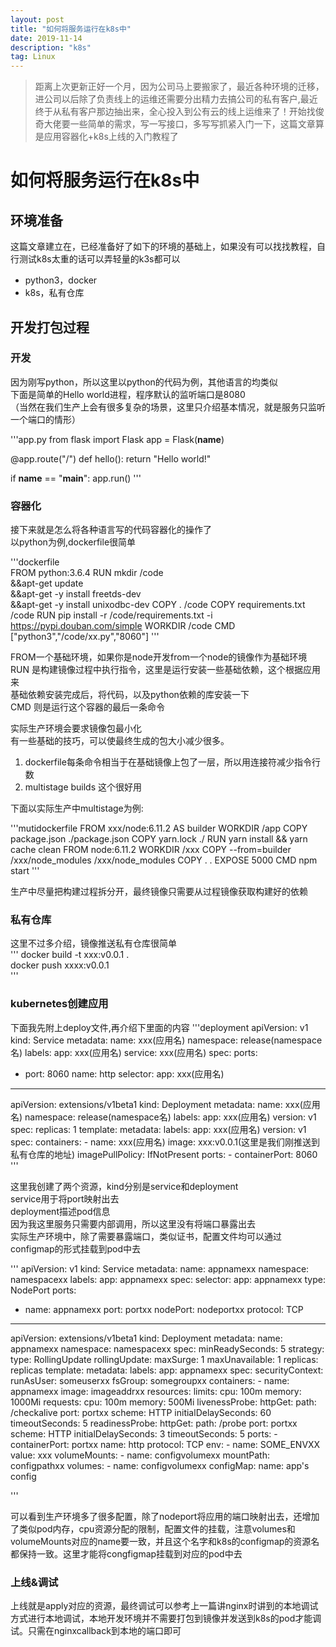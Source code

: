 ```yaml
---
layout: post
title: "如何将服务运行在k8s中"
date: 2019-11-14  
description: "k8s"
tag: Linux
---  
```


> 距离上次更新正好一个月，因为公司马上要搬家了，最近各种环境的迁移，进公司以后除了负责线上的运维还需要分出精力去搞公司的私有客户,最近终于从私有客户那边抽出来，全心投入到公有云的线上运维来了！开始找俊奇大佬要一些简单的需求，写一写接口，多写写抓紧入门一下，这篇文章算是应用容器化+k8s上线的入门教程了  

# 如何将服务运行在k8s中

## 环境准备

这篇文章建立在，已经准备好了如下的环境的基础上，如果没有可以找找教程，自行测试k8s太重的话可以弄轻量的k3s都可以  

- python3，docker
- k8s，私有仓库

## 开发打包过程

### 开发

因为刚写python，所以这里以python的代码为例，其他语言的均类似  
下面是简单的Hello world进程，程序默认的监听端口是8080  
（当然在我们生产上会有很多复杂的场景，这里只介绍基本情况，就是服务只监听一个端口的情形）  

'''app.py
from flask import Flask
app = Flask(__name__)

@app.route("/")
def hello():
    return "Hello world!"

if __name__ == "__main__":
    app.run()
'''

### 容器化

接下来就是怎么将各种语言写的代码容器化的操作了  
以python为例,dockerfile很简单  

'''dockerfile  
FROM python:3.6.4
RUN mkdir /code \
    &&apt-get update \
    &&apt-get -y install freetds-dev \
    &&apt-get -y install unixodbc-dev
COPY . /code 
COPY requirements.txt /code
RUN pip install -r /code/requirements.txt -i https://pypi.douban.com/simple
WORKDIR /code
CMD ["python3","/code/xx.py","8060"]
'''

FROM一个基础环境，如果你是node开发from一个node的镜像作为基础环境  
RUN 是构建镜像过程中执行指令，这里是运行安装一些基础依赖，这个根据应用来  
基础依赖安装完成后，将代码，以及python依赖的库安装一下  
CMD 则是运行这个容器的最后一条命令  

实际生产环境会要求镜像包最小化  
有一些基础的技巧，可以使最终生成的包大小减少很多。  

1. dockerfile每条命令相当于在基础镜像上包了一层，所以用连接符减少指令行数
2. multistage builds 这个很好用

下面以实际生产中multistage为例:

'''mutidockerfile
  FROM xxx/node:6.11.2 AS builder
  WORKDIR /app
  COPY package.json ./package.json
  COPY yarn.lock ./
  RUN yarn install  && yarn cache clean
  FROM node:6.11.2
  WORKDIR /xxx
  COPY --from=builder /xxx/node_modules /xxx/node_modules
  COPY . .
  EXPOSE 5000
  CMD npm start
'''

生产中尽量把构建过程拆分开，最终镜像只需要从过程镜像获取构建好的依赖  

### 私有仓库

这里不过多介绍，镜像推送私有仓库很简单  
'''
docker build -t xxx:v0.0.1 .  
docker push xxxx:v0.0.1  
'''

### kubernetes创建应用

下面我先附上deploy文件,再介绍下里面的内容
'''deployment
apiVersion: v1
kind: Service
metadata:
  name: xxx(应用名)
  namespace: release(namespace名)
  labels:
    app: xxx(应用名)
    service: xxx(应用名)
spec:
  ports:
  - port: 8060
    name: http
  selector:
    app: xxx(应用名)
---
apiVersion: extensions/v1beta1
kind: Deployment
metadata:
  name: xxx(应用名)
  namespace: release(namespace名)
  labels:
    app: xxx(应用名)
    version: v1
spec:
  replicas: 1
  template:
    metadata:
      labels:
        app: xxx(应用名)
        version: v1
    spec:
      containers:
      - name: xxx(应用名)
        image: xxx:v0.0.1(这里是我们刚推送到私有仓库的地址)
        imagePullPolicy: IfNotPresent
        ports:
        - containerPort: 8060
'''

这里我创建了两个资源，kind分别是service和deployment  
service用于将port映射出去  
deployment描述pod信息  
因为我这里服务只需要内部调用，所以这里没有将端口暴露出去  
实际生产环境中，除了需要暴露端口，类似证书，配置文件均可以通过configmap的形式挂载到pod中去  

'''
apiVersion: v1
kind: Service
metadata:
  name: appnamexx
  namespace: namespacexx
  labels:
    app: appnamexx
spec:
  selector:
    app: appnamexx
  type: NodePort
  ports:
  - name: appnamexx
    port: portxx
    nodePort: nodeportxx
    protocol: TCP
---
apiVersion: extensions/v1beta1
kind: Deployment
metadata:
  name:  appnamexx
  namespace: namespacexx
spec:
  minReadySeconds: 5
  strategy:
    type: RollingUpdate
    rollingUpdate:
      maxSurge: 1
      maxUnavailable: 1
  replicas: replicas
  template:
    metadata:
      labels:
        app:  appnamexx
    spec:
      securityContext:
        runAsUser: someuserxx
        fsGroup: somegroupxx
      containers:
      - name: appnamexx
        image: imageaddrxx
        resources:
          limits:
            cpu: 100m
            memory: 1000Mi
          requests:
            cpu: 100m
            memory: 500Mi
        livenessProbe:
          httpGet:
            path: /checkalive
            port: portxx
            scheme: HTTP
          initialDelaySeconds: 60
          timeoutSeconds: 5
        readinessProbe:
          httpGet:
            path: /probe
            port: portxx
            scheme: HTTP
          initialDelaySeconds: 3
          timeoutSeconds: 5
        ports:
        - containerPort: portxx
          name: http
          protocol: TCP
        env:
          - name: SOME_ENVXX
            value: xxx
        volumeMounts:
          - name: configvolumexx
            mountPath: configpathxx
      volumes:
      - name: configvolumexx
        configMap:
          name: app's config

'''

可以看到生产环境多了很多配置，除了nodeport将应用的端口映射出去，还增加了类似pod内存，cpu资源分配的限制，配置文件的挂载，注意volumes和volumeMounts对应的name要一致，并且这个名字和k8s的configmap的资源名都保持一致。这里才能将congfigmap挂载到对应的pod中去  

###  上线&调试

上线就是apply对应的资源，最终调试可以参考上一篇讲nginx时讲到的本地调试方式进行本地调试，本地开发环境并不需要打包到镜像并发送到k8s的pod才能调试。只需在nginxcallback到本地的端口即可  
